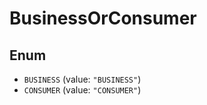 # BusinessOrConsumer

## Enum

* `BUSINESS` (value: `"BUSINESS"`)
* `CONSUMER` (value: `"CONSUMER"`)
